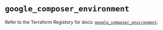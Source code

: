 # `google_composer_environment`

Refer to the Terraform Registory for docs: [`google_composer_environment`](https://registry.terraform.io/providers/hashicorp/google/4.65.0/docs/resources/composer_environment).
